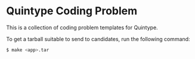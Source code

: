 # Quintype Coding Problem

This is a collection of coding problem templates for Quintype.

To get a tarball suitable to send to candidates, run the following command:
```bash
$ make <app>.tar
```
